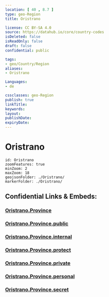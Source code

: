 ```yaml
---
location: [ 40 , 8.7 ] 
type: geo-Region
title: Oristrano

license: CC BY-SA 4.0
source: https://datahub.io/core/country-codes
isDeleted: false
isReadOnly: false
draft: false
confidential: public

tags:
- geo/Country/Region
aliases:
- Oristrano

Languages:
- de

cssclasses: geo-Region
publish: true
linkTitle: 
keywords: 
layout: 
publishDate: 
expiryDate: 
---
```


# Oristrano

```leaflet
id: Oristrano
zoomFeatures: true 
minZoom: 2 
maxZoom: 18
geojsonFolder: ./Oristrano/
markerFolder: ./Oristrano/
```


## Confidential Links & Embeds: 

### [Oristrano.Province](/_Standards/Earth/Continent/Europe/Europe~South/Italy/regions~Italy/Sardinia/Oristrano.Province.md) 

### [Oristrano.Province.public](/_public/Earth/Continent/Europe/Europe~South/Italy/regions~Italy/Sardinia/Oristrano.Province.public.md) 

### [Oristrano.Province.internal](/_internal/Earth/Continent/Europe/Europe~South/Italy/regions~Italy/Sardinia/Oristrano.Province.internal.md) 

### [Oristrano.Province.protect](/_protect/Earth/Continent/Europe/Europe~South/Italy/regions~Italy/Sardinia/Oristrano.Province.protect.md) 

### [Oristrano.Province.private](/_private/Earth/Continent/Europe/Europe~South/Italy/regions~Italy/Sardinia/Oristrano.Province.private.md) 

### [Oristrano.Province.personal](/_personal/Earth/Continent/Europe/Europe~South/Italy/regions~Italy/Sardinia/Oristrano.Province.personal.md) 

### [Oristrano.Province.secret](/_secret/Earth/Continent/Europe/Europe~South/Italy/regions~Italy/Sardinia/Oristrano.Province.secret.md)


